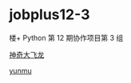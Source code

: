 # jobplus12-3

楼+ Python 第 12 期协作项目第 3 组

[神奇大飞龙](https://github.com/Zhoucy94)

[yunmu](https://github.com/vicmeg/)
